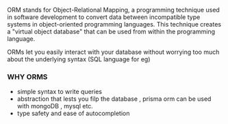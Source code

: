 ORM stands for Object-Relational Mapping, a programming technique used in software development to convert data between incompatible type systems in object-oriented programming languages. This technique creates a "virtual object database" that can be used from within the programming language.

ORMs let you easily interact with your database without worrying too much about the underlying syntax (SQL language for eg)



### WHY ORMS 
- simple syntax to write queries 
- abstraction that lests you filp the database , prisma orm can be used with mongoDB , mysql etc.
- type safety and ease of autocompletion 

